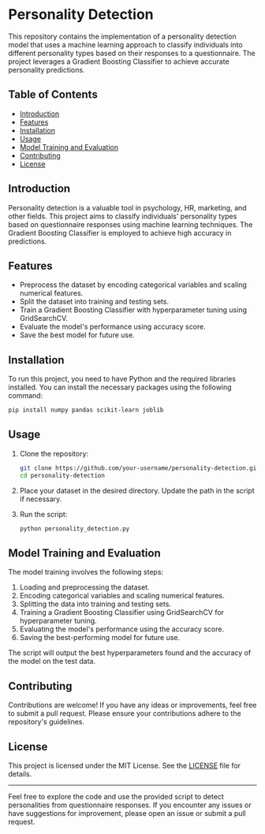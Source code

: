 # Personality Detection

This repository contains the implementation of a personality detection model that uses a machine learning approach to classify individuals into different personality types based on their responses to a questionnaire. The project leverages a Gradient Boosting Classifier to achieve accurate personality predictions.

## Table of Contents

- [Introduction](#introduction)
- [Features](#features)
- [Installation](#installation)
- [Usage](#usage)
- [Model Training and Evaluation](#model-training-and-evaluation)
- [Contributing](#contributing)
- [License](#license)

## Introduction

Personality detection is a valuable tool in psychology, HR, marketing, and other fields. This project aims to classify individuals' personality types based on questionnaire responses using machine learning techniques. The Gradient Boosting Classifier is employed to achieve high accuracy in predictions.

## Features

- Preprocess the dataset by encoding categorical variables and scaling numerical features.
- Split the dataset into training and testing sets.
- Train a Gradient Boosting Classifier with hyperparameter tuning using GridSearchCV.
- Evaluate the model's performance using accuracy score.
- Save the best model for future use.

## Installation

To run this project, you need to have Python and the required libraries installed. You can install the necessary packages using the following command:

```bash
pip install numpy pandas scikit-learn joblib
```

## Usage

1. Clone the repository:
   ```bash
   git clone https://github.com/your-username/personality-detection.git
   cd personality-detection
   ```

2. Place your dataset in the desired directory. Update the path in the script if necessary.

3. Run the script:
   ```bash
   python personality_detection.py
   ```

## Model Training and Evaluation

The model training involves the following steps:
1. Loading and preprocessing the dataset.
2. Encoding categorical variables and scaling numerical features.
3. Splitting the data into training and testing sets.
4. Training a Gradient Boosting Classifier using GridSearchCV for hyperparameter tuning.
5. Evaluating the model's performance using the accuracy score.
6. Saving the best-performing model for future use.

The script will output the best hyperparameters found and the accuracy of the model on the test data.

## Contributing

Contributions are welcome! If you have any ideas or improvements, feel free to submit a pull request. Please ensure your contributions adhere to the repository's guidelines.

## License

This project is licensed under the MIT License. See the [LICENSE](LICENSE) file for details.

---

Feel free to explore the code and use the provided script to detect personalities from questionnaire responses. If you encounter any issues or have suggestions for improvement, please open an issue or submit a pull request.
